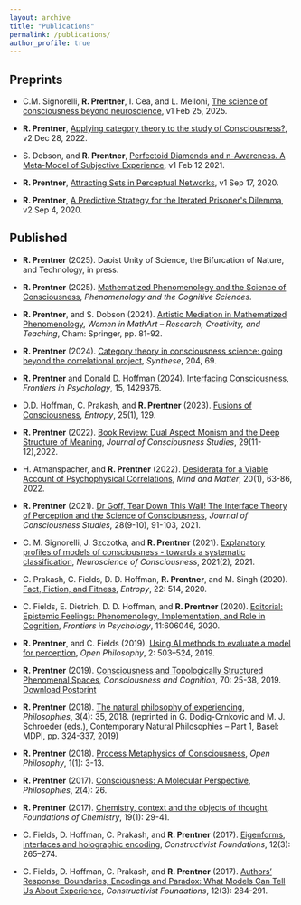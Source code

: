 ```yaml
---
layout: archive
title: "Publications"
permalink: /publications/
author_profile: true
---
```


<!-- {% if author.googlescholar %}
  You can also find my articles on <u><a href="{{author.googlescholar}}">my Google Scholar profile</a>.</u>
{% endif %}

{% include base_path %}

{% for post in site.publications reversed %}
  {% include archive-single.html %}
{% endfor %} -->

<!-- \* denotes equal contribution. -->

## Preprints 

* C.M. Signorelli, **R. Prentner**, I. Cea, and L. Melloni, [The science of consciousness beyond neuroscience](https://doi.org/10.31234/osf.io/bhj9t_v1), v1 Feb 25, 2025.

* **R. Prentner**, [Applying category theory to the study of Consciousness?](https://psyarxiv.com/3vhg9/), v2 Dec 28, 2022.

* S. Dobson, and **R. Prentner**, [Perfectoid Diamonds and n-Awareness. A Meta-Model of Subjective Experience](http://arxiv.org/abs/2102.07620), v1 Feb 12 2021.

* **R. Prentner**, [Attracting Sets in Perceptual Networks](https://arxiv.org/abs/2009.08101), v1 Sep 17, 2020.

* **R. Prentner**, [A Predictive Strategy for the Iterated Prisoner's Dilemma](https://arxiv.org/abs/2009.01668), v2 Sep 4, 2020.

## Published
* **R. Prentner** (2025). Daoist Unity of Science, the Bifurcation of Nature, and Technology, in press.

* **R. Prentner** (2025). [Mathematized Phenomenology and the Science of Consciousness](https://doi.org/10.1007/s11097-025-10060-z), *Phenomenology and the Cognitive Sciences*.

* **R. Prentner**, and S. Dobson (2024). [Artistic Mediation in Mathematized Phenomenology](https://philarchive.org/archive/PREAMI-2), *Women in MathArt – Research, Creativity, and Teaching*, Cham: Springer, pp. 81-92.

* **R. Prentner** (2024). [Category theory in consciousness science: going beyond the correlational project](https://doi.org/10.1007/s11229-024-04718-5), *Synthese*, 204, 69.

* **R. Prentner** and Donald D. Hoffman (2024). [Interfacing Consciousness](https://doi.org/10.3389/fpsyg.2024.1429376), *Frontiers in Psychology*, 15, 1429376.

* D.D. Hoffman, C. Prakash, and **R. Prentner** (2023). [Fusions of Consciousness](https://doi.org/10.3390/e25010129), *Entropy*, 25(1), 129.

* **R. Prentner** (2022). [Book Review: Dual Aspect Monism and the Deep Structure of Meaning](https://doi.org/10.53765/20512201.29.11.232), *Journal of Consciousness Studies*, 29(11-12),2022.

* H. Atmanspacher, and **R. Prentner** (2022). [Desiderata for a Viable Account of Psychophysical Correlations](https://www.mindmatter.de/resources/pdf/atmprewww.pdf), *Mind and Matter*, 20(1), 63-86, 2022.

* **R. Prentner** (2021). [Dr Goff, Tear Down This Wall! The Interface Theory of Perception and the Science of Consciousness](https://philarchive.org/rec/PREDGT), *Journal of Consciousness Studies*, 28(9-10), 91-103, 2021.

* C. M. Signorelli, J. Szczotka, and **R. Prentner** (2021). [Explanatory profiles of models of consciousness - towards a systematic classification](https://doi.org/10.31234/osf.io/f5vdu), *Neuroscience of Consciousness*, 2021(2), 2021.

* C. Prakash, C. Fields, D. D. Hoffman, **R. Prentner**, and M. Singh (2020). [Fact, Fiction, and Fitness](https://doi.org/10.3390/e22050514), *Entropy*, 22: 514, 2020.

* C. Fields, E. Dietrich, D. D. Hoffman, and **R. Prentner** (2020). [Editorial: Epistemic Feelings: Phenomenology, Implementation, and Role in Cognition](https://doi.org/10.3389/fpsyg.2020.606046), *Frontiers in Psychology*, 11:606046, 2020. 

* **R. Prentner**, and C. Fields (2019). [Using AI methods to evaluate a model for perception](https://doi.org/10.1515/opphil-2019-0034), *Open Philosophy*, 2: 503–524, 2019.  

* **R. Prentner** (2019). [Consciousness and Topologically Structured Phenomenal Spaces](https://doi.org/10.1016/j.concog.2019.02.002), *Consciousness and Cognition*, 70: 25-38, 2019. [Download Postprint](10.31234/osf.io/at53n)

* **R. Prentner** (2018). [The natural philosophy of experiencing](https://doi.org/10.3390/philosophies3040035), *Philosophies*, 3(4): 35, 2018.  (reprinted in G. Dodig-Crnkovic and M. J. Schroeder (eds.), Contemporary Natural Philosophies – Part 1, Basel: MDPI, pp. 324-337, 2019)

* **R. Prentner** (2018). [Process Metaphysics of Consciousness](https://doi.org/10.1515/opphil-2018-0002), *Open Philosophy*, 1(1): 3-13. 

* **R. Prentner** (2017). [Consciousness: A Molecular Perspective](http://dx.doi.org/10.3390/philosophies2040026), *Philosophies*, 2(4): 26. 

* **R. Prentner** (2017). [Chemistry, context and the objects of thought](https://link.springer.com/article/10.1007/s10698-017-9273-8), *Foundations of Chemistry*, 19(1): 29-41.  

* C. Fields, D. Hoffman, C. Prakash, and **R. Prentner** (2017). [Eigenforms, interfaces and holographic encoding](http://constructivist.info/12/3/265), *Constructivist Foundations*, 12(3): 265–274. 

* C. Fields, D. Hoffman, C. Prakash, and **R. Prentner** (2017). [Authors’ Response: Boundaries, Encodings and Paradox: What Models Can Tell Us About Experience](http://constructivist.info/12/3/284), *Constructivist Foundations*, 12(3): 284-291. 
